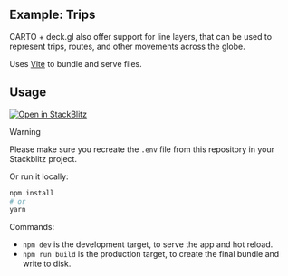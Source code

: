 ## Example: Trips

CARTO + deck.gl also offer support for line layers, that can be used to represent trips, routes, and other movements across the globe.

Uses [Vite](https://vitejs.dev/) to bundle and serve files.

## Usage

[![Open in StackBlitz](https://developer.stackblitz.com/img/open_in_stackblitz.svg)](https://stackblitz.com/github/CartoDB/deck.gl-examples/tree/master/trips?file=index.ts)

> [!WARNING]
> Please make sure you recreate the `.env` file from this repository in your Stackblitz project.

Or run it locally:

```bash
npm install
# or
yarn
```

Commands:

- `npm dev` is the development target, to serve the app and hot reload.
- `npm run build` is the production target, to create the final bundle and write to disk.

